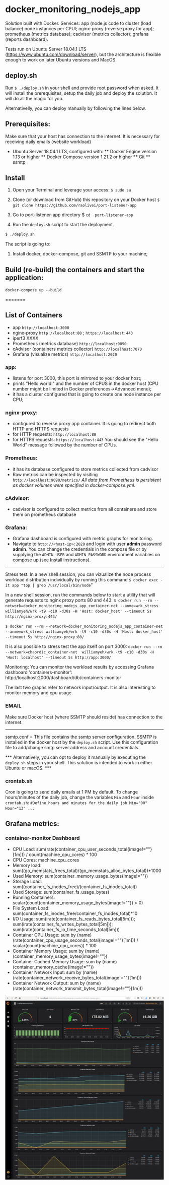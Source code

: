 docker_monitoring_nodejs_app
====================

Solution built with Docker. Services:
app (node.js code to cluster (load balance) node instances per CPUl;
nginx-proxy (reverse proxy for app);
prometheus (metrics database);
cadvisor (metrics collector);
grafana (reports dashboard).

Tests run on Ubuntu Server 18.04.1 LTS (https://www.ubuntu.com/download/server), but the architecture is flexible enough to work on later Ubuntu versions and MacOS.


## deploy.sh
Run `$ ./deploy.sh` in your shell and provide root password when asked. It will install the prerequisites, setup the daily job and deploy the solution. It will do all the magic for you.

Alternativelly, you can deploy manually by following the lines below.

## Prerequisites:
Make sure that your host has connection to the internet. It is necessary for receiving daily emails (website workload)
* Ubuntu Server 18.04.1 LTS, configured with:
** Docker Engine version 1.13 or higher
** Docker Compose version 1.21.2 or higher
** Git
** ssmtp


## Install

1. Open your Terminal and leverage your access:
`$ sudo su`

2. Clone (or download from GitHub) this repository on your Docker host
`$ git clone https://github.com/raolivei/port-listener-app`

3. Go to port-listener-app directory
$ `cd  port-listener-app`

4. Run the `deploy.sh` script to start the deployment.
```bash
$ ./deploy.sh
```
The script is going to:
1. Install docker, docker-compose, git and SSMTP to your machine;

## Build (re-build) the containers and start the application:
`docker-compose up --build`


=======

## List of Containers
* app ``http://localhost:3000``
* nginx-proxy ``http://localhost:80`` ; ``https://localhost:443``
* iperf3 XXXX
* Prometheus (metrics database) ``http://localhost:9090``
* cAdvisor (containers metrics collector) ``http://localhost:7070``
* Grafana (visualize metrics) ``http://localhost:2020``


### app:
- listens for port 3000, this port is mirrored to your docker host;
- prints "Hello world!" and the number of CPUS in the docker host (CPU number might be limited in Docker preferences->Advanced menu);
- it has a cluster configured that is going to create one node instance per CPU;

### nginx-proxy:
- configured to reverse proxy app container. It is going to redirect both HTTP and HTTPS requests 
- for HTTP requests: `http://localhost:80`
- for HTTPS requests: `https://localhost:443`
You should see the "Hello World" message followed by the number of CPUs.

### Prometheus:
- it has its database configured to store metrics collected from cadvisor
- Raw metrics can be inspected by visiting ``http://localhost:9090/metrics/``
*All data from Prometheus is persistent as docker volumes were specified in docker-compose.yml.*


### cAdvisor:
- cadvisor is configured to collect metrics from all containers and store them on prometheus database


### Grafana:
- Grafana dashboard is configured with metric graphs for monitoring.
- Navigate to `http://<host-ip>:2020` and login with user **admin** password **admin**. You can change the credentials in the compose file or by supplying the `ADMIN_USER` and `ADMIN_PASSWORD` environment variables on compose up (see Install instructions).

-----
Stress test:
In a new shell session, you can vizualize the node process workload distribution individually by running this command
`$ docker exec -it app "top | grep /usr/local/bin/node`"

In a new shell session, run the commands below to start a utility that will generate requests to nginx proxy ports 80 and 443:
`$ docker run --rm --network=docker_monitoring_nodejs_app_container-net --anme=wrk_stress williamyeh/wrk -t9 -c10 -d30s -H 'Host: docker_host' --timeout 5s http://nginx-proxy:443/ `

`$ docker run --rm --network=docker_monitoring_nodejs_app_container-net --anme=wrk_stress williamyeh/wrk -t9 -c10 -d30s -H 'Host: docker_host' --timeout 5s http://nginx-proxy:80/ `

It is also possible to stress test the app itself on port 3000:
`docker run --rm --network=chaordic_container-net  williamyeh/wrk -t9 -c10 -d30s -H 'Host: localhost' --timeout 5s http://app:3000/`

Monitoring:
You can monitor the workload results by accessing Grafana dashboard 'containers-monitor':
http://localhost:2000/dashboard/db/containers-monitor

The last two graphs refer to network input/output. It is also interesting to monitor memory and cpu usage.


### EMAIL ####

Make sure Docker host (where SSMTP should reside) has connection to the internet.

***
ssmtp.conf = This file contains the ssmtp server configuration. SSMTP is installed in the docker host by the `deploy.sh` script.
Use this configuration file to add/change smtp server address and account credentials.

*** Alternatively, you can opt to deploy it manually by executing the `deploy.sh` steps in your shell. This solution is intended to work in either Ubuntu or macOS. ***


### crontab.sh
Cron is going to send daily emails at 1 PM by default.
To change hours/minutes of the daily job, change the variables `Min` and `Hour` inside ``crontab.sh``:
`#Define hours and minutes for the daily job
Min="00"
Hour="13"
...`


## Grafana metrics:
### container-monitor Dashboard

- CPU Load: sum(rate(container_cpu_user_seconds_total{image!=""}[1m])) / count(machine_cpu_cores) * 100
- CPU Cores: machine_cpu_cores
- Memory load: sum((go_memstats_frees_total)/(go_memstats_alloc_bytes_total))*1000
- Used Memory: sum(container_memory_usage_bytes{image!=""})
- Storage Load: sum((container_fs_inodes_free)/(container_fs_inodes_total))
- Used Storage: sum(container_fs_usage_bytes)
- Running Containers: scalar(count(container_memory_usage_bytes{image!=""}) > 0)
- File System Load: sum(container_fs_inodes_free/container_fs_inodes_total)*10
- I/O Usage: sum(irate(container_fs_reads_bytes_total[5m])); sum(irate(container_fs_writes_bytes_total[5m])); sum(irate(container_fs_io_time_seconds_total[5m]))
- Container CPU Usage: sum by (name) (rate(container_cpu_usage_seconds_total{image!=""}[1m])) / scalar(count(machine_cpu_cores)) * 100
- Container Memory Usage: sum by (name)(container_memory_usage_bytes{image!=""})
- Container Cached Memory Usage: sum by (name) (container_memory_cache{image!=""})
- Container Network Input: sum by (name) (rate(container_network_receive_bytes_total{image!=""}[1m]))
- Container Network Output: sum by (name) (rate(container_network_transmit_bytes_total{image!=""}[1m]))

![containers-monitor](https://github.com/raolivei/perfdata-monitor-app/blob/master/grafana-screens/containers-monitor.png)
